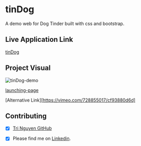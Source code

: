 # tinDog

A demo web for Dog Tinder built with css and bootstrap.
## Live Application Link

[tinDog](https://tringuyen1086.github.io/tinDog/)

## Project Visual
![tinDog-demo](https://user-images.githubusercontent.com/71200950/183607263-73b2dd7c-141f-46f6-b9e1-e648273474b6.png)

[launching-page](https://user-images.githubusercontent.com/71200950/178288482-181101de-df4a-4988-9385-5b4398502e18.mp4)

[Alternative Link][https://vimeo.com/728855017/cf93880d6d]

## Contributing

* [x] [Tri Nguyen GitHub](https://github.com/tringuyen1086)
* [x] Please find me on [Linkedin](https://www.linkedin.com/in/tri-nguyen-1086).




